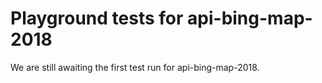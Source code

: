 # Playground tests for api-bing-map-2018
We are still awaiting the first test run for api-bing-map-2018.

